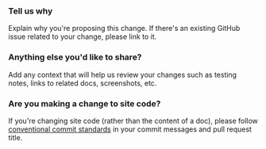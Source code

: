 <!-- Thanks for contributing to our docs! Your changes will help thousands of
New Relic users around the world. -->

<!-- Fill out this template to help us review your changes and route them to the
best team. See our [README.md](https://github.com/newrelic/docs-website/) for
information on how to contribute. -->

<!-- If you find any problems with our Japanese content pages, you can submit an issue. At this
time we aren't accepting Pull Requests on our Japanese content pages. -->

<!-- 日本語訳されたドキュメントに問題を見つけた場合は、issueを提出することができます。
issueをもとにドキュメントの改善に努めています。しかしながら、日本語訳のPRを直接マージする準備はまだできていないためご了承ください。-->

### Tell us why

Explain why you're proposing this change. If there's an existing GitHub issue
related to your change, please link to it.

### Anything else you'd like to share?

Add any context that will help us review your changes such as testing notes,
links to related docs, screenshots, etc.

### Are you making a change to site code?

If you're changing site code (rather than the content of a doc), please follow
[conventional commit standards](https://www.conventionalcommits.org/en/v1.0.0/)
in your commit messages and pull request title.
